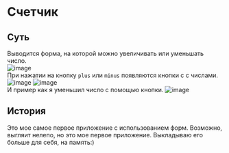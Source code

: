 # Счетчик
## Суть
Выводится форма, на которой можно увеличивать или уменьшать число.  
![image](https://user-images.githubusercontent.com/97308931/172369880-54190798-41e2-4cbf-91dd-2f2260ecf8e0.png)  
При нажатии на кнопку `plus` или `minus` появляются кнопки с с числами.
![image](https://user-images.githubusercontent.com/97308931/172369978-b75dd522-a060-4f0a-bd8a-49fd0f217a6b.png)
![image](https://user-images.githubusercontent.com/97308931/172370037-4488ef80-b688-48b1-bb50-c1fbc907ed04.png)  
И пример как я уменьшил число с помощью кнопки.
![image](https://user-images.githubusercontent.com/97308931/172370097-ac698802-f62f-4b39-b0cd-ac6e03d143c5.png)
## История
Это мое самое первое приложение с использованием форм. Возможно, выгляит нелепо, но это мое первое приложение. Выкладываю его больше для себя, на память:)

